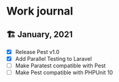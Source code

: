 # Work journal

## 🏗 January, 2021

- [x] Release Pest v1.0
- [x] Add Parallel Testing to Laravel
- [ ] Make Paratest compatible with Pest
- [ ] Make Pest compatible with PHPUnit 10
